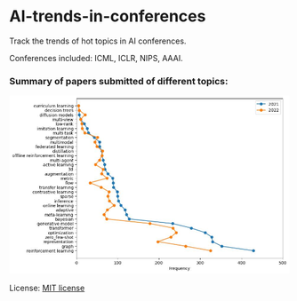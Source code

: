 # AI-trends-in-conferences
Track the trends of hot topics in AI conferences.


Conferences included: ICML, ICLR, NIPS, AAAI.

### Summary of papers submitted of different topics:

![Number of papers published on certain topic](./figures/Topics_summary-2022.jpg)

License: [MIT license](./LICENSE)
